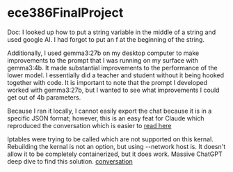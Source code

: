# ece386FinalProject

Doc: I looked up how to put a string variable in the middle of a string and used google AI. I had forgot to put an f at the beginning of the string. 

Additionally, I used gemma3:27b on my desktop computer to make improvements to the prompt that I was running on my surface with gemma3:4b. It made substantial improvements to the performance of the lower model. I essentially did a teacher and student without it being hooked together with code. It is important to note that the prompt I developed worked with gemma3:27b, but I wanted to see what improvements I could get out of 4b parameters. 

Because I ran it locally, I cannot easily export the chat because it is in a specific JSON format; however, this is an easy feat for Claude which reproduced the conversation which is easier to [read here](https://claude.ai/share/22efa118-ff2f-447f-8736-d3a2ca684f2d)

Iptables were trying to be called which are not supported on this kernal. Rebuilding the kernal is not an option, but using --network host is. It doesn't allow it to be completely containerized, but it does work. Massive ChatGPT deep dive to find this solution. [conversation](https://chatgpt.com/share/68144a67-0928-800f-813c-53f6c338cdf4)
